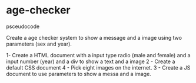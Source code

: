 # age-checker

psceudocode

Create a age checker system to show a message and a image using two parameters (sex and year).

1- Create a HTML document with a input type radio (male and female) and a input number (year) and a div to show a text and a image
2 - Create a default CSS document
4 - Pick eight images on the internet.
3 - Create a JS document to use parameters to show a messa and a image.
